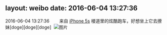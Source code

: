 layout: weibo
date: 2016-06-04 13:27:36
---
<meta name="referrer" content="no-referrer" />

2016-06-04 13:27:36  &nbsp;&nbsp;&nbsp;&nbsp;&nbsp;&nbsp; 来自 <a href="sinaweibo://customweibosource" rel="nofollow">iPhone 5s</a>
楼道里的炫酷跑车，好想坐上它去撩妹[doge][doge][doge] ​​​
![图片](https://ww2.sinaimg.cn/large/6d2a6003jw1f4j4m2e698j20qo0zkwka.jpg)
